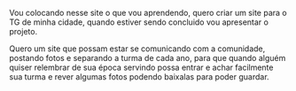 Vou colocando nesse site o que vou aprendendo, quero criar um site para o TG de minha cidade, quando estiver sendo concluido vou apresentar o projeto.

Quero um site que possam estar se comunicando com a comunidade, postando fotos e separando a turma de cada ano, para que quando alguém quiser relembrar de sua época servindo
possa entrar e achar facilmente sua turma e rever algumas fotos podendo baixalas para poder guardar.

